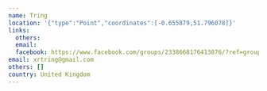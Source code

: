 ```yaml
---
name: Tring
location: '{"type":"Point","coordinates":[-0.655879,51.796078]}'
links:
  others: 
  email: 
  facebook: https://www.facebook.com/groups/2338668176413876/?ref=group_header
email: xrtring@gmail.com
others: []
country: United Kingdom
---
```

